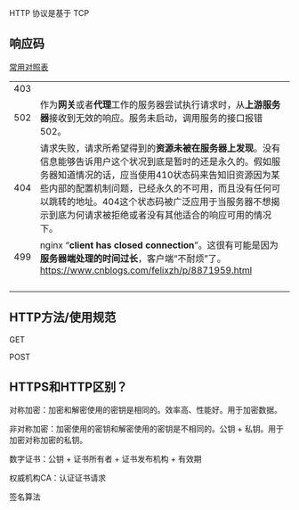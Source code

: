 

HTTP 协议是基于 TCP



## 响应码

[常用对照表](https://tool.oschina.net/commons?type=5)

|      |                                                              |
| ---- | ------------------------------------------------------------ |
| 403  |                                                              |
| 502  | 作为**网关**或者**代理**工作的服务器尝试执行请求时，从**上游服务器**接收到无效的响应。服务未启动，调用服务的接口报错502。 |
| 404  | 请求失败，请求所希望得到的**资源未被在服务器上发现**。没有信息能够告诉用户这个状况到底是暂时的还是永久的。假如服务器知道情况的话，应当使用410状态码来告知旧资源因为某些内部的配置机制问题，已经永久的不可用，而且没有任何可以跳转的地址。404这个状态码被广泛应用于当服务器不想揭示到底为何请求被拒绝或者没有其他适合的响应可用的情况下。 |
| 499  | nginx “**client has closed connection**”。这很有可能是因为**服务器端处理的时间过长**，客户端“不耐烦”了。https://www.cnblogs.com/felixzh/p/8871959.html |
|      |                                                              |
|      |                                                              |
|      |                                                              |
|      |                                                              |



## HTTP方法/使用规范

GET



POST





## HTTPS和HTTP区别？

对称加密：加密和解密使用的密钥是相同的。效率高、性能好。用于加密数据。

非对称加密：加密使用的密钥和解密使用的密钥是不相同的。公钥 + 私钥。用于加密对称加密的私钥。

数字证书：公钥 + 证书所有者 + 证书发布机构 + 有效期

权威机构CA：认证证书请求

签名算法

